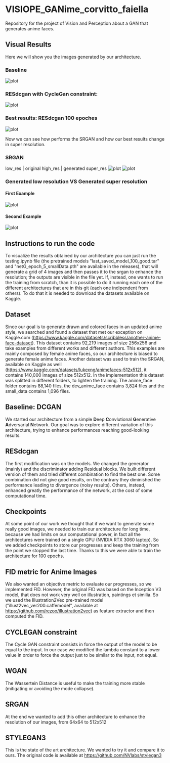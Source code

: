 # VISIOPE_GANime_corvitto_faiella
Repository for the project of Vision and Perception about a GAN that generates anime faces.

## Visual Results
Here we will show you the images generated by our architecture.
### Baseline
![plot](./results/DCGAN/output.png)
### RESdcgan with CycleGan constraint:
![plot](./results/RESdcgan_CGAN/output.png)
### Best results: RESdcgan 100 epoches
![plot](./results/RESdcgan/output100GOOD.png)

Now we can see how performs the SRGAN and how our best results change in super resolution.
### SRGAN
low_res | original high_res | generated super_res
![plot](./results/SRGAN/epoch_5_index_2.png)
![plot](./results/SRGAN/epoch_5_index_4.png)
### Generated low resolution VS Generated super resolution
#### First Example
![plot](./results/low_res_vs_super_res/04.png)
#### Second Example
![plot](./results/low_res_vs_super_res/02.png)

## Instructions to run the code
To visualize the results obtained by our architecture you can just run the testing.ipynb file (the pretrained models "last_saved_model_100_good.tar" and "netG_epoch_5_smallData.pth" are available in the releases), that will generate a grid of 4 images and then passes it to the srgan to enhance the resolution; the outputs are visible in the file yet.
If, instead, one wants to run the training from scratch, than it is possible to do it running each one of the different architectures that are in this git (each one indipendent from others). To do that it is needed to download the datasets available on Kaggle.

## Dataset
Since our goal is to generate drawn and colored faces in an updated anime style, we searched and found a dataset that met our exception on Kaggle.com (https://www.kaggle.com/datasets/scribbless/another-anime-face-dataset). This dataset contains 92,219 images of size 256x256 and take examples from different works and different authors. This examples are mainly composed by female anime faces, so our architecture is biased to generate female anime faces.
Another dataset was used to train the SRGAN, available on Kaggle as well (https://www.kaggle.com/datasets/lukexng/animefaces-512x512), it contains 140,000 images of size 512x512. In the implementation this dataset was splitted in different folders, to lighten the training. The anime_face folder contains 88,140 files, the dev_anime_face contains 3,824 files and the small_data contains 1,096 files.

## Baseline: DCGAN
We started our architecture from a simple **D**eep **C**onvlutional **G**enerative **A**dversarial **N**etwork.
Our goal was to explore different variation of this architecture, trying to enhance performances reaching good-looking results.

## RESdcgan
The first modification was on the models. We changed the generator (mainly) and the discriminator adding Residual blocks.
We built different version of them and tried different combination to find the best one.
Some combination did not give good results, on the contrary they diminished the performance leading to divergence (noisy results).
Others, instead, enhanced greatly the performance of the network, at the cost of some computational time.

## Checkpoints
At some point of our work we thought that if we want to generate some really good images, we needed to train our architecture for long time, because we had limits on our computational power, in fact all the architectures were trained on a single GPU (NVIDIA RTX 3060 laptop).
So we added checkpoints to store our progresses and keep the training from the point we stopped the last time.
Thanks to this we were able to train the architecture for 100 epochs.

## FID metric for Anime Images
We also wanted an objective metric to evaluate our progresses, so we implemented FID.
However, the original FID was based on the Inception V3 model, that does not work very well on illustration, paintings et similia.
So we used the Illustration2Vec pre-trained model ("illust2vec_ver200.caffemodel", available at https://github.com/rezoo/illustration2vec) as feature extractor and then computed the FID.

## CYCLEGAN constraint
The Cycle GAN constraint consists in force the output of the model to be equal to the input.
In our case we modified the lambda constant to a lower value in order to force the output just to be similar to the input, not equal.

## WGAN
The Wassertein Distance is useful to make the training more stable (mitigating or avoiding the mode collapse).

## SRGAN
At the end we wanted to add this other architecture to enhance the resolution of our images, from 64x64 to 512x512

## STYLEGAN3
This is the state of the art architecture. We wanted to try it and compare it to ours. The original code is available at https://github.com/NVlabs/stylegan3
